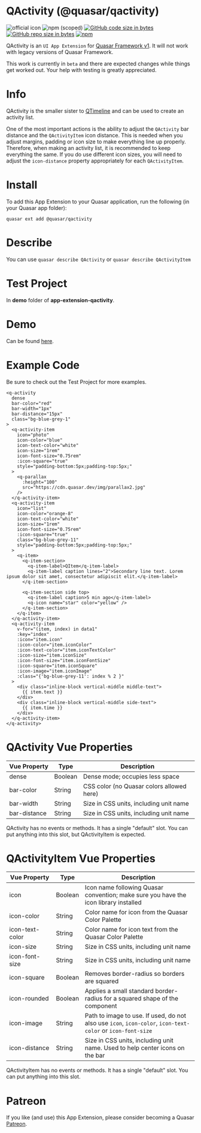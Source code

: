 QActivity (@quasar/qactivity)
===

![official icon](https://img.shields.io/badge/Quasar%201.0-Official%20UI%20App%20Extension-blue.svg)
![npm (scoped)](https://img.shields.io/npm/v/@quasar/quasar-app-extension-qactivity.svg?style=plastic)
[![GitHub code size in bytes](https://img.shields.io/github/languages/code-size/quasarframework/app-extension-qactivity.svg)]()
[![GitHub repo size in bytes](https://img.shields.io/github/repo-size/quasarframework/app-extension-qactivity.svg)]()
[![npm](https://img.shields.io/npm/dt/@quasar/quasar-app-extension-qactivity.svg)](https://www.npmjs.com/package/@quasar/quasar-app-extension-qactivity)

QActivity is an `UI App Extension` for [Quasar Framework v1](https://v1.quasar-framework.org/). It will not work with legacy versions of Quasar Framework.

This work is currently in `beta` and there are expected changes while things get worked out. Your help with testing is greatly appreciated.

# Info
QActivity is the smaller sister to [QTimeline](https://v1.quasar-framework.org/vue-components/timeline) and can be used to create an activity list.

One of the most important actions is the ability to adjust the `QActivity` bar distance and the `QActivityItem` icon distance. This is needed when you adjust margins, padding or icon size to make everything line up properly. Therefore, when making an activity list, it is recommended to keep everything the same. If you do use different icon sizes, you will need to adjust the `icon-distance` property appropriately for each `QActivityItem`.

# Install
To add this App Extension to your Quasar application, run the following (in your Quasar app folder):
```
quasar ext add @quasar/qactivity
```

# Describe
You can use `quasar describe QActivity` or `quasar describe QActivityItem`

# Test Project
In **demo** folder of **app-extension-qactivity**.

# Demo
Can be found [here](https://quasarframework.github.io/app-extension-qactivity/demo/dist/spa/#/).

# Example Code
Be sure to check out the Test Project for more examples.
```
<q-activity
  dense
  bar-color="red"
  bar-width="1px"
  bar-distance="15px"
  class="bg-blue-grey-1"
>
  <q-activity-item
    icon="photo"
    icon-color="blue"
    icon-text-color="white"
    icon-size="1rem"
    icon-font-size="0.75rem"
    :icon-square="true"
    style="padding-bottom:5px;padding-top:5px;"
  >
    <q-parallax
      :height="100"
      src="https://cdn.quasar.dev/img/parallax2.jpg"
    />
  </q-activity-item>
  <q-activity-item
    icon="list"
    icon-color="orange-8"
    icon-text-color="white"
    icon-size="1rem"
    icon-font-size="0.75rem"
    :icon-square="true"
    class="bg-blue-grey-11"
    style="padding-bottom:5px;padding-top:5px;"
  >
    <q-item>
      <q-item-section>
        <q-item-label>QItem</q-item-label>
        <q-item-label caption lines="2">Secondary line text. Lorem ipsum dolor sit amet, consectetur adipiscit elit.</q-item-label>
      </q-item-section>

      <q-item-section side top>
        <q-item-label caption>5 min ago</q-item-label>
        <q-icon name="star" color="yellow" />
      </q-item-section>
    </q-item>
  </q-activity-item>
  <q-activity-item
    v-for="(item, index) in data1"
    :key="index"
    :icon="item.icon"
    :icon-color="item.iconColor"
    :icon-text-color="item.iconTextColor"
    :icon-size="item.iconSize"
    :icon-font-size="item.iconFontSize"
    :icon-square="item.iconSquare"
    :icon-image="item.iconImage"
    :class="{'bg-blue-grey-11': index % 2 }"
  >
    <div class="inline-block vertical-middle middle-text">
      {{ item.text }}
    </div>
    <div class="inline-block vertical-middle side-text">
      {{ item.time }}
    </div>
  </q-activity-item>
</q-activity>
```

# QActivity Vue Properties
| Vue&nbsp;Property | Type	| Description |
|---|---|---|
| dense | Boolean | Dense mode; occupies less space |
| bar-color | String | CSS color (no Quasar colors allowed here) |
| bar-width | String | Size in CSS units, including unit name |
| bar-distance | String | Size in CSS units, including unit name |

QActivity has no events or methods. It has a single "default" slot. You can put anything into this slot, but QActivityItem is expected.

# QActivityItem Vue Properties
| Vue&nbsp;Property | Type	| Description |
|---|---|---|
| icon | Boolean | Icon name following Quasar convention; make sure you have the icon library installed |
| icon-color | String | Color name for icon from the Quasar Color Palette |
| icon-text-color | String | Color name for icon text from the Quasar Color Palette |
| icon-size | String | Size in CSS units, including unit name |
| icon-font-size | String | Size in CSS units, including unit name |
| icon-square | Boolean | Removes border-radius so borders are squared |
| icon-rounded | Boolean | Applies a small standard border-radius for a squared shape of the component |
| icon-image | String | Path to image to use. If used, do not also use `icon`, `icon-color`, `icon-text-color` or `icon-font-size` |
| icon-distance | String | Size in CSS units, including unit name. Used to help center icons on the bar |

QActivityItem has no events or methods. It has a single "default" slot. You can put anything into this slot.

# Patreon
If you like (and use) this App Extension, please consider becoming a Quasar [Patreon](https://www.patreon.com/quasarframework).
